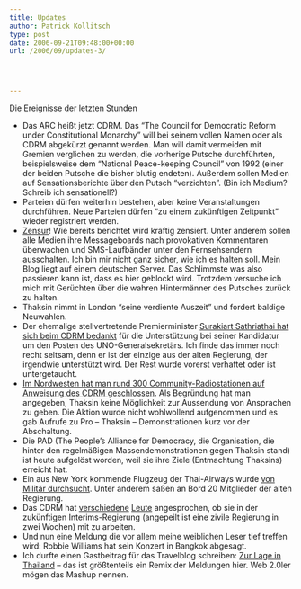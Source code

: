```yaml
---
title: Updates
author: Patrick Kollitsch
type: post
date: 2006-09-21T09:48:00+00:00
url: /2006/09/updates-3/




---
```

Die Ereignisse der letzten Stunden

  * Das <span class="caps">ARC</span> hei&szlig;t jetzt <span class="caps">CDRM</span>. Das &#8220;The Council for Democratic Reform under Constitutional Monarchy&#8221; will bei seinem vollen Namen oder als <span class="caps">CDRM</span> abgek&uuml;rzt genannt werden. Man will damit vermeiden mit Gremien verglichen zu werden, die vorherige Putsche durchf&uuml;hrten, beispielsweise dem &#8220;National Peace-keeping Council&#8221; von 1992 (einer der beiden Putsche die bisher blutig endeten). Au&szlig;erdem sollen Medien auf Sensationsberichte &uuml;ber den Putsch &#8220;verzichten&#8221;. (Bin ich Medium? Schreib ich sensationell?)
  * Parteien d&uuml;rfen weiterhin bestehen, aber keine Veranstaltungen durchf&uuml;hren. Neue Parteien d&uuml;rfen &#8220;zu einem zuk&uuml;nftigen Zeitpunkt&#8221; wieder registriert werden.
  * [Zensur][1]! Wie bereits berichtet wird kr&auml;ftig zensiert. Unter anderem sollen alle Medien ihre Messageboards nach provokativen Kommentaren &uuml;berwachen und SMS-Laufb&auml;nder unter den Fernsehsendern ausschalten. Ich bin mir nicht ganz sicher, wie ich es halten soll. Mein Blog liegt auf einem deutschen Server. Das Schlimmste was also passieren kann ist, dass es hier geblockt wird. Trotzdem versuche ich mich mit Ger&uuml;chten &uuml;ber die wahren Hinterm&auml;nner des Putsches zur&uuml;ck zu halten.
  * Thaksin nimmt in London &#8220;seine verdiente Auszeit&#8221; und fordert baldige Neuwahlen.
  * Der ehemalige stellvertretende Premierminister [Surakiart Sathriathai hat sich beim <span class="caps">CDRM</span> bedankt][2] f&uuml;r die Unterst&uuml;tzung bei seiner Kandidatur um den Posten des UNO-Generalsekret&auml;rs. Ich finde das immer noch recht seltsam, denn er ist der einzige aus der alten Regierung, der irgendwie unterst&uuml;tzt wird. Der Rest wurde vorerst verhaftet oder ist untergetaucht.
  * [Im Nordwesten hat man rund 300 Community-Radiostationen auf Anweisung des <span class="caps">CDRM</span> geschlossen][3]. Als Begr&uuml;ndung hat man angegeben, Thaksin keine M&ouml;glichkeit zur Aussendung von Ansprachen zu geben. Die Aktion wurde nicht wohlwollend aufgenommen und es gab Aufrufe zu Pro &#8211; Thaksin &#8211; Demonstrationen kurz vor der Abschaltung.
  * Die <span class="caps">PAD</span> (The People&#8217;s Alliance for Democracy, die Organisation, die hinter den regelm&auml;&szlig;igen Massendemonstrationen gegen Thaksin stand) ist heute aufgel&ouml;st worden, weil sie ihre Ziele (Entmachtung Thaksins) erreicht hat. 
  * Ein aus New York kommende Flugzeug der Thai-Airways wurde [von Milit&auml;r durchsucht][4]. Unter anderem sa&szlig;en an Bord 20 Mitglieder der alten Regierung.
  * Das <span class="caps">CDRM</span> hat [verschiedene][5] [Leute][6] angesprochen, ob sie in der zuk&uuml;nftigen Interims-Regierung (angepeilt ist eine zivile Regierung in zwei Wochen) mit zu arbeiten.
  * Und nun eine Meldung die vor allem meine weiblichen Leser tief treffen wird: Robbie Williams hat sein Konzert in Bangkok abgesagt. 
  * Ich durfte einen Gastbeitrag f&uuml;r das Travelblog schreiben: [Zur Lage in Thailand][7] &#8211; das ist gr&ouml;&szlig;tenteils ein Remix der Meldungen hier. Web 2.0ler m&ouml;gen das Mashup nennen.

 [1]: http://www.nationmultimedia.com/breakingnews/read.php?newsid=30014253
 [2]: http://www.nationmultimedia.com/2006/09/21/headlines/headlines_30014274.php
 [3]: http://www.nationmultimedia.com/2006/09/21/headlines/headlines_30014277.php
 [4]: http://www.nationmultimedia.com/breakingnews/read.php?newsid=30014250
 [5]: http://www.nationmultimedia.com/breakingnews/read.php?newsid=30014275
 [6]: http://www.nationmultimedia.com/breakingnews/read.php?newsid=30014273
 [7]: http://travelblogger.ch/2006/09/21/gastbeitrag-zur-lage-in-thailand/